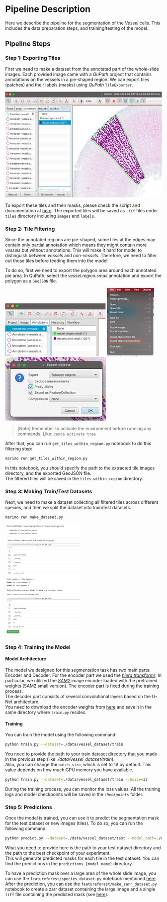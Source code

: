 # Pipeline Description
Here we describe the pipeline for the segmentation of the *Vessel* cells. This includes the data preparation steps, and training/testing of the model.

## Pipeline Steps

### Step 1: Exporting Tiles
First we need to make a dataset from the annotated part of the whole-slide images. Each provided image came with a *QuPath* project that contains annotations on the vessels in a pie-shaped region. We can export tiles (patches) and their labels (masks) using *QuPath* `TileExporter`.  

<img src="../assets/vessel/qp_annotations.png" height="340px">  

To export these tiles and their masks, please check the script and documentation at [here](../QuPath/README.md). The exported tiles will be saved as `.tif` files under `tiles` directory including `images` and `labels`.

### Step 2: Tile Filtering
Since the annotated regions are pie-shaped, some tiles at the edges may contain only partial annotation which means they might contain more *vessels* but without annotations. This will make it hard for model to distinguish between *vessels* and *non-vessels*. Therefore, we need to filter out those tiles before feeding them into the model.  

To do so, first we need to export the polygon area around each annotated pie area. In QuPath, select the *vessel.region.small* annotation and export the polygon as a `GeoJSON` file.

<img src="../assets/vessel/qp_ex_geo_1.png" height="170px">

<img src="../assets/vessel/qp_ex_geo_2.png" height="220px">

<img src="../assets/vessel/qp_ex_geo_3.png" height="204px">

<br>

> [Note]
> Remember to activate the environment before running any commands.
> Like: `conda activate tree`

After that, you can run `get_tiles_within_region.py` notebook to do this filtering step:
```bash
marimo run get_tiles_within_region.py
```
In this notebook, you should specify the path to the extracted tile images directory, and the exported GeoJSON file.  
The filtered tiles will be saved in the `tiles_within_region` directory.

### Step 3: Making Train/Test Datasets
Next, we need to make a dataset collecting all filtered tiles across different species, and then we split the dataset into train/test datasets.
```bash
marimo run make_dataset.py
```

<img src="../assets/vessel/make_ds.png" height="360px">


### Step 4: Training the Model
#### Model Architecture
The model we designed for this segmentation task has two main parts: Encoder and Decoder. For the encoder part we used the [*hiera transformr*](https://github.com/facebookresearch/hiera). In particular, we utilized the [*SAM2*](https://github.com/facebookresearch/sam2) image encoder loaded with the pretrained weights (SAM2 small version). The encoder part is fixed during the training process.  
The decoder part consists of several convolutional layers based on the U-Net architecture.  
You need to download the encoder weights from [here](https://drive.google.com/file/d/1iXzxcxCmeIKcuMB-_4mxxEPGdXAU4bPI/view?usp=sharing) and save it in the same directory where `train.py` resides.

#### Training
You can train the model using the following command:
```bash
python train.py --dataset=./data/vessel_dataset/train
```
You need to provide the path to your train dataset directory that you made in the previous step (like *./data/vessel_dataset/train*).  
Also, you can change the `batch_size`, which is set to `16` by default. This value depends on how much GPU memory you have available. 
```bash
python train.py --dataset=./data/vessel_dataset/train --bsize=32
```
During the training process, you can monitor the loss values. All the training logs and model checkpoints will be saved in the *`checkpoints`* folder.  


### Step 5: Predictions
Once the model is trained, you can use it to predict the segmentation mask for the test dataset or new images (tiles). To do so, you can run the following command:
```bash
python predict.py --dataset=./data/vessel_dataset/test --model_path=./checkpoints/<your_experiment_folder>/model_best.pth
```
What you need to provide here is the path to your test dataset directory and the path to the best checkpoint of your experiment.  
This will generate predicted masks for each tile in the test dataset. You can find the predictions in the `predictions_{model.name}` directory.  

To have a prediction mask over a large area of the whole slide image, you can use the `featureforest/species_dataset.py` notebook mentioned [here](../featureforest/README.md#step-1-data-preparation). After the prediction, you can use the `featureforest/make_zarr_dataset.py` notebook to create a zarr dataset containing the large image and a single `tiff` file containing the predicted mask (see [here](../featureforest/README.md#step-5-make-zarr-dataset)).  
